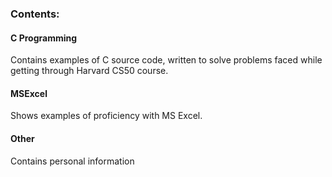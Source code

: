 ### Contents:

#### C Programming
Contains examples of C source code, written to solve problems faced while getting through Harvard CS50 course.

#### MSExcel
Shows examples of proficiency with MS Excel.

#### Other
Contains personal information